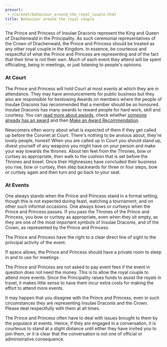 ```yaml
---
prevurl:
 - /Coronet/behaviour_around_the_royal_couple.html
title: Behaviour around the royal couple
---
```

							   
The Prince and Princess of Insulae Draconis represent the King and Queen of Drachenwald in the Principality. As such ceremonial representatives of the Crown of Drachenwald, the Prince and Princess should be treated as any other royal couple in the Kingdom. In essence, be courteous and respectful of what the Prince and Princess are representing and of the fact that their time is not their own. Much of each event they attend will be spent officiating, being in meetings, or just listening to people's opinions.

### At Court

The Prince and Princess will hold Court at most events at which they are in attendance. They may have announcements for public business but they also are responsible for bestowing Awards on members where the people of Insulae Draconis has recommended that a member should be so honoured. Insulae Draconis has many awards to reward people for hard work, skill and courtesy. You can <a href="{% link activities/heraldry/awards.md %}">read more about awards</a>, check whether <a href="http://op.drachenwald.sca.org/">someone already has an award</a> and then <a href="https://op.drachenwald.sca.org/recommend">Make an Award Recommendation</a>.

Newcomers often worry about what is expected of them if they get called up before the Coronet at Court.  There's nothing to be anxious about, they're lovely people, honest! When you are called up in Court you should stand up, divest yourself of any weapons you might have on your person and make your way towards the thrones. About ten feet from the Thrones, bow or curtsey as appropriate, then walk to the cushion that is set before the Thrones and kneel. Once their HIghnesses have concluded their business you rise, bow or curtsey, then step backwards for three or four steps, bow or curtsey again and then turn and go back to your seat.

### At Events

One always stands when the Prince and Princess stand in a formal setting, though this is not expected during feast, watching a tournament, and on other such informal occasions. One always bows or curtseys when the Prince and Princess passes. If you pass the Thrones of the Prince and Princess, you bow or curtsey as appropriate, even when they sit empty, as they are one of the most important symbols of Insulae Draconis, and of the Crown, as represented by the Prince and Princess.

The Prince and Princess have the right to a clear direct line of sight to the principal activity of the event.

If space allows, the Prince and Princess should have a private room to sleep in and to use for meetings.

The Prince and Princess are not asked to pay event fees if the event in question does not need the money. This is to allow the royal couple to attend more events. Since the Principality raises funds to assist the royals in travel, it makes little sense to have them incur extra costs for making the effort to attend more events. 

It may happen that you disagree with the Prince and Princess, even in such circumstances they are representing Insulae Draconis and the Crown. Please deal respectfully with them at all times.

The Prince and Princess often have to deal with issues brought to them by the populace at events. Hence, if they are engaged in a conversation, it is courteous to stand at a slight distance until either they have invited you to join them, or it is clear that the conversation is not one of official or administrative consequence. 
